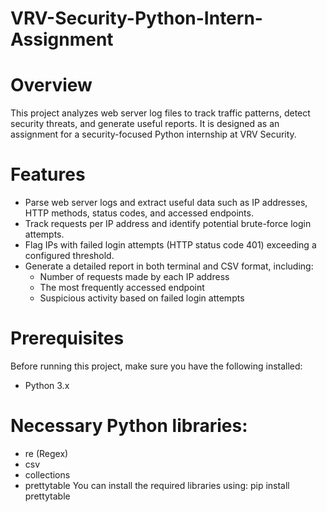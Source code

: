 # VRV-Security-Python-Intern-Assignment
# Overview
This project analyzes web server log files to track traffic patterns, detect security threats, and generate useful reports. It is designed as an assignment for a security-focused Python internship at VRV Security.

# Features
- Parse web server logs and extract useful data such as IP addresses, HTTP methods, status codes, and accessed endpoints.
- Track requests per IP address and identify potential brute-force login attempts.
- Flag IPs with failed login attempts (HTTP status code 401) exceeding a configured threshold.
- Generate a detailed report in both terminal and CSV format, including:
  - Number of requests made by each IP address
  - The most frequently accessed endpoint
  - Suspicious activity based on failed login attempts
# Prerequisites
Before running this project, make sure you have the following installed:
- Python 3.x
# Necessary Python libraries:
- re (Regex)
- csv
- collections
- prettytable
You can install the required libraries using:
pip install prettytable
